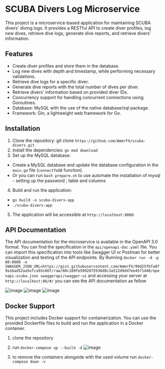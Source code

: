 # SCUBA Divers Log Microservice

This project is a microservice-based application for maintaining SCUBA divers' diving logs. It provides a RESTful API to create diver profiles, log new dives, retrieve dive logs, generate dive reports, and retrieve divers' information.

## Features

- Create diver profiles and store them in the database.
- Log new dives with depth and timestamp, while performing necessary validations.
- Retrieve dive logs for a specific diver.
- Generate dive reports with the total number of dives per diver.
- Retrieve divers' information based on provided diver IDs.
- Concurrency support for handling concurrent connections using Goroutines.
- Database: MySQL with the use of the native database/sql package.
- Framework: Gin, a lightweight web framework for Go.

## Installation

1. Clone the repository: git clone `https://github.com/AmmrFX/scuba-divers.git`
2. Install the dependencies: `go mod download`
3. Set up the MySQL database:
- Create a MySQL database and update the database configuration in the `main.go` file (`connectToDB` function).
- Or you can run `bash prepare.sh` to use automate the installation of mysql - setting up the password ; table and columns
4. Build and run the application:
- `go build -o scuba-divers-app`
- `./scuba-divers-app`

5. The application will be accessible at `http://localhost:8080`.

## API Documentation

The API documentation for the microservice is available in the OpenAPI 3.0 format. You can find the specification in the `api/openapi-doc.yaml` file. You can import this specification into tools like Swagger UI or Postman for better visualization and testing of the API endpoints.
By Running `docker run -d -p 80:8080 -e SWAGGER_JSON_URL=https://gist.githubusercontent.com/AmmrFX/99d25fbfa8f9a16ad52aa5efca93c66f/raw/60c189fe5992875936d8c3a512d9dd7ee45f1d48/openapi-scuba.json swaggerapi/swagger-ui`
and accessing your server at `http://localhost:80/#/` you can see the API documentation as fellow 

![image](https://github.com/AmmrFX/scuba-divers/assets/55325468/01b3bad6-1888-43a6-b45b-2d844c861bfb)
![image](https://github.com/AmmrFX/scuba-divers/assets/55325468/5ca95718-f6f4-46ee-853c-b8faf5b9e621)
![image](https://github.com/AmmrFX/scuba-divers/assets/55325468/10fc4ff6-8480-469e-ab4c-02b2b7fff380)






## Docker Support
This project includes Docker support for containerization. You can use the provided Dockerfile files to build and run the application in a Docker container.
1. clone the repository
2. run `docker-compose up --build -d`
   ![image](https://github.com/AmmrFX/scuba-divers/assets/55325468/48249cf9-e81e-4cac-8d0d-3e597efe30eb)

4. to remove the containers alongside with the used volume run `docker-compose down -v`





